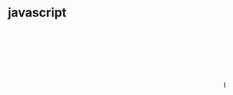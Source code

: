 # javascript
<html>
<body>
<marquee>Bienvenido <marquee>
<hr>
<br>
<center><h1>Hola</<h1></center>
</body>
</html>
